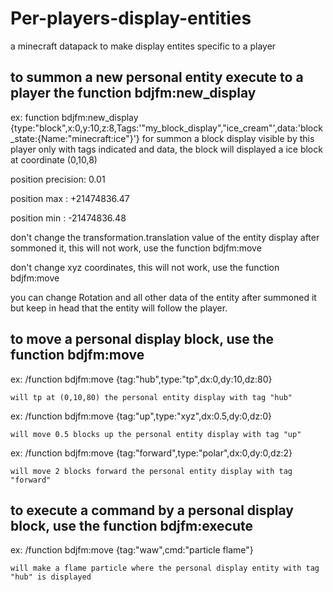 # Per-players-display-entities
a minecraft datapack to make display entites specific to a player


 ## to summon a new personal entity execute to a player the function bdjfm:new_display
   ex: function bdjfm:new_display {type:"block",x:0,y:10,z:8,Tags:'"my_block_display","ice_cream"',data:'block_state:{Name:"minecraft:ice"}'}
     for summon a block display visible by this player only  with tags indicated and data, the block will displayed a ice block at coordinate (0,10,8)

 
 position precision: 0.01
 
 position max : +21474836.47
 
 position min : -21474836.48
 
 
 don't change the transformation.translation value of the entity display after sommoned it, this will not work, use the function bdjfm:move
 
 don't change xyz coordinates, this will not work, use the function bdjfm:move
 
 you can change Rotation and all other data of the entity after summoned it but keep in head that the entity will follow the player.


## to move a personal display block, use the function bdjfm:move

 ex: /function bdjfm:move {tag:"hub",type:"tp",dx:0,dy:10,dz:80}
 
    will tp at (0,10,80) the personal entity display with tag "hub"

  ex: /function bdjfm:move {tag:"up",type:"xyz",dx:0.5,dy:0,dz:0}
  
    will move 0.5 blocks up the personal entity display with tag "up"

  ex: /function bdjfm:move {tag:"forward",type:"polar",dx:0,dy:0,dz:2}
  
    will move 2 blocks forward the personal entity display with tag "forward"


## to execute a command by a personal display block, use the function bdjfm:execute

  ex: /function bdjfm:move {tag:"waw",cmd:"particle flame"}
  
    will make a flame particle where the personal display entity with tag "hub" is displayed

